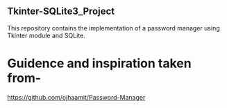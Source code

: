 ## Tkinter-SQLite3_Project
This repository contains the implementation of a password manager using Tkinter module and SQLite.

# Guidence and inspiration  taken from-
https://github.com/ojhaamit/Password-Manager
